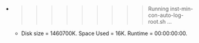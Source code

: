 * >>>>>>>>> Running inst-min-con-auto-log-root.sh ...
  * Disk size = 1460700K. Space Used = 16K. Runtime = 00:00:00:00.
